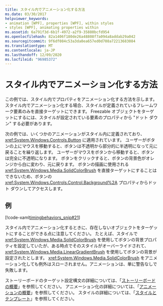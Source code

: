 ```yaml
---
title: スタイル内でアニメーション化する方法
ms.date: 03/30/2017
helpviewer_keywords:
- animation [WPF], properties [WPF], within styles
- styles [WPF], animating properties within
ms.assetid: 6a791f3d-6b1f-4972-a2f9-35880bcfd954
ms.openlocfilehash: 82a1406f180de26a48808f7a094a8addab29a042
ms.sourcegitcommit: 9f6df084c53a3da0ea657ed0d708a72213683084
ms.translationtype: MT
ms.contentlocale: ja-JP
ms.lasthandoff: 12/09/2020
ms.locfileid: "96985372"
---
```

# <a name="how-to-animate-in-a-style"></a>スタイル内でアニメーション化する方法

この例では、スタイル内でプロパティをアニメーション化する方法を示します。 スタイル内でアニメーション化する場合、スタイルが定義されているフレームワーク要素のみを直接ターゲットにできます。 Freezable オブジェクトをターゲットにするには、スタイルが設定されている要素のプロパティから "ドット ダウン" する必要があります。

次の例では、いくつかのアニメーションがスタイル内に定義されており、<xref:System.Windows.Controls.Button> に適用されています。 ユーザーがボタンの上にマウスを移動すると、ボタンは不透明から部分的に半透明になって元に戻ることを繰り返します。 ユーザーがマウスをボタンから移動すると、ボタンは完全に不透明になります。 ボタンをクリックすると、ボタンの背景色がオレンジから白に変わり、元に戻ります。 ボタンの描画に使用される <xref:System.Windows.Media.SolidColorBrush> を直接ターゲットにすることはできないため、ボタンの <xref:System.Windows.Controls.Control.Background%2A> プロパティからドット ダウンしてアクセスします。

## <a name="example"></a>例

[!code-xaml[timingbehaviors_snip#21](~/samples/snippets/csharp/VS_Snippets_Wpf/timingbehaviors_snip/CSharp/StyleStoryboardsExample.xaml#21)]

スタイル内でアニメーション化するときに、存在しないオブジェクトをターゲットにすることができる点に注意してください。 たとえば、スタイルで <xref:System.Windows.Media.SolidColorBrush> を使用してボタンの背景プロパティを設定していたが、ある時点でそのスタイルがオーバーライドされて、<xref:System.Windows.Media.LinearGradientBrush> を使用してボタンの背景が設定されたとします。  <xref:System.Windows.Media.SolidColorBrush> をアニメーション化しても例外はスローされません。アニメーションは、単に警告なしで失敗します。

ストーリーボードのターゲット設定構文の詳細については、「[ストーリーボードの概要](storyboards-overview.md)」を参照してください。 アニメーション化の詳細については、「[アニメーションの概要](animation-overview.md)」を参照してください。 スタイルの詳細については、「[スタイルとテンプレート](/dotnet/desktop-wpf/fundamentals/styles-templates-overview)」を参照してください。
